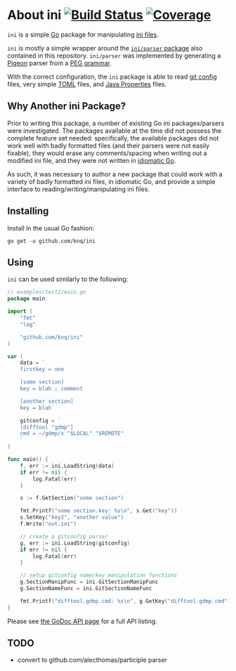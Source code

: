 # About ini [![Build Status][t-badge]][t-link] [![Coverage][c-badge]][c-link]

`ini` is a simple [Go][go-project] package for manipulating [ini files][wiki-ini].

`ini` is mostly a simple wrapper around the [`ini/parser` package](/parser)
also contained in this repository. `ini/parser` was implemented by generating a
[Pigeon][pigeon] parser from a [PEG grammar][wiki-peg].

With the correct configuration, the `ini` package is able to read [git
config][git-config] files, very simple [TOML][toml] files, and [Java
Properties][wiki-dotproperties] files.

## Why Another ini Package? ##

Prior to writing this package, a number of existing Go ini packages/parsers
were investigated. The packages available at the time did not possess the
complete feature set needed: specifically, the available packages did not work
well with badly formatted files (and their parsers were not easily fixable),
they would erase any comments/spacing when writing out a modified ini file, and
they were not written in [idiomatic Go][go-idiomatic].

As such, it was necessary to author a new package that could work with a
variety of badly formatted ini files, in idiomatic Go, and provide a simple
interface to reading/writing/manipulating ini files.

## Installing ##

Install in the usual Go fashion:

    go get -u github.com/knq/ini

## Using ##

`ini` can be used similarly to the following:

```go
// examples/test2/main.go
package main

import (
	"fmt"
	"log"

	"github.com/knq/ini"
)

var (
	data = `
	firstkey = one

	[some section]
	key = blah ; comment

	[another section]
	key = blah`

	gitconfig = `
	[difftool "gdmp"]
	cmd = ~/gdmp/x "$LOCAL" "$REMOTE"
	`
)

func main() {
	f, err := ini.LoadString(data)
	if err != nil {
		log.Fatal(err)
	}

	s := f.GetSection("some section")

	fmt.Printf("some section.key: %s\n", s.Get("key"))
	s.SetKey("key2", "another value")
	f.Write("out.ini")

	// create a gitconfig parser
	g, err := ini.LoadString(gitconfig)
	if err != nil {
		log.Fatal(err)
	}

	// setup gitconfig name/key manipulation functions
	g.SectionManipFunc = ini.GitSectionManipFunc
	g.SectionNameFunc = ini.GitSectionNameFunc

	fmt.Printf("difftool.gdmp.cmd: %s\n", g.GetKey("difftool.gdmp.cmd"))
}
```

Please see [the GoDoc API page][godoc] for a full API listing.

## TODO

* convert to github.com/alecthomas/participle parser

[c-badge]: https://coveralls.io/repos/github/knq/ini/badge.svg?branch=master
[c-link]: https://coveralls.io/github/knq/ini?branch=master
[git-config]: http://git-scm.com/docs/git-config
[godoc]: http://godoc.org/github.com/knq/ini
[go-idiomatic]: https://golang.org/doc/effective_go.html
[go-project]: http://www.golang.org/project/
[pigeon]: https://github.com/mna/pigeon/
[t-badge]: https://travis-ci.org/knq/ini.svg
[t-link]: https://travis-ci.org/knq/ini
[toml]: https://github.com/toml-lang/toml
[wiki-dotproperties]: https://en.wikipedia.org/wiki/.properties
[wiki-ini]: https://en.wikipedia.org/wiki/INI_file
[wiki-peg]: https://en.wikipedia.org/wiki/Parsing_expression_grammar
